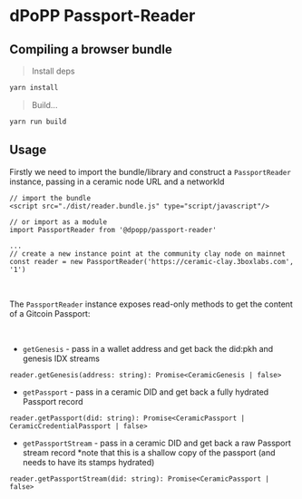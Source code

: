 # dPoPP Passport-Reader

## Compiling a browser bundle 

> Install deps

```bash
yarn install
```

> Build...

```bash
yarn run build
```

## Usage

Firstly we need to import the bundle/library and construct a `PassportReader` instance, passing in a ceramic node URL and a networkId
```
// import the bundle
<script src="./dist/reader.bundle.js" type="script/javascript"/>

// or import as a module
import PassportReader from '@dpopp/passport-reader'

...
// create a new instance point at the community clay node on mainnet
const reader = new PassportReader('https://ceramic-clay.3boxlabs.com', '1')
```

<br/>

The `PassportReader` instance exposes read-only methods to get the content of a Gitcoin Passport:

<br/>


- `getGenesis` - pass in a wallet address and get back the did:pkh and genesis IDX streams
```
reader.getGenesis(address: string): Promise<CeramicGenesis | false>
```

- `getPassport` - pass in a ceramic DID and get back a fully hydrated Passport record
```
reader.getPassport(did: string): Promise<CeramicPassport | CeramicCredentialPassport | false>
```

- `getPassportStream` - pass in a ceramic DID and get back a raw Passport stream record *note that this is a shallow copy of the passport (and needs to have its stamps hydrated)
```
reader.getPassportStream(did: string): Promise<CeramicPassport | false>
``` 
